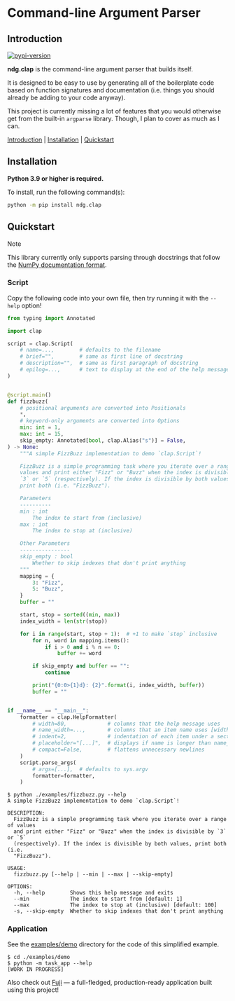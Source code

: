 # Command-line Argument Parser

<a name="introduction"></a>
## Introduction

[![pypi-version](https://badgen.net/pypi/v/ndg.clap)](https://pypi.org/project/ndg.clap)

**ndg.clap** is the command-line argument parser that builds itself.

It is designed to be easy to use by generating all of the boilerplate code
based on function signatures and documentation (i.e. things you should already
be adding to your code anyway).

This project is currently missing a lot of features that you would otherwise get
from the built-in `argparse` library. Though, I plan to cover as much as I can.

[Introduction](#introduction) | [Installation](#installation) | [Quickstart](#quickstart)

<a name="installation"></a>
## Installation

**Python 3.9 or higher is required.**

To install, run the following command(s):

```bash
python -m pip install ndg.clap
```

<a name="quickstart"></a>
## Quickstart

> [!NOTE]
> This library currently only supports parsing through docstrings that
> follow the [NumPy documentation format](https://github.com/numpy/numpydoc).

### Script

<!-- See [examples/fizzbuzz.py](./examples/fizzbuzz.py) for the code. -->

Copy the following code into your own file, then try running it with
the `--help` option!

```python
from typing import Annotated

import clap

script = clap.Script(
    # name=...,        # defaults to the filename
    # brief="",        # same as first line of docstring
    # description="",  # same as first paragraph of docstring
    # epilog=...,      # text to display at the end of the help message
)


@script.main()
def fizzbuzz(
    # positional arguments are converted into Positionals
    *,
    # keyword-only arguments are converted into Options
    min: int = 1,
    max: int = 15,
    skip_empty: Annotated[bool, clap.Alias("s")] = False,
) -> None:
    """A simple FizzBuzz implementation to demo `clap.Script`!

    FizzBuzz is a simple programming task where you iterate over a range of
    values and print either "Fizz" or "Buzz" when the index is divisible by
    `3` or `5` (respectively). If the index is divisible by both values,
    print both (i.e. "FizzBuzz").

    Parameters
    ----------
    min : int
        The index to start from (inclusive)
    max : int
        The index to stop at (inclusive)

    Other Parameters
    ----------------
    skip_empty : bool
        Whether to skip indexes that don't print anything
    """
    mapping = {
        3: "Fizz",
        5: "Buzz",
    }
    buffer = ""

    start, stop = sorted((min, max))
    index_width = len(str(stop))

    for i in range(start, stop + 1):  # +1 to make `stop` inclusive
        for n, word in mapping.items():
            if i > 0 and i % n == 0:
                buffer += word

        if skip_empty and buffer == "":
            continue

        print("{0:0>{1}d}: {2}".format(i, index_width, buffer))
        buffer = ""


if __name__ == "__main__":
    formatter = clap.HelpFormatter(
        # width=80,             # columns that the help message uses
        # name_width=...,       # columns that an item name uses [width // 4]
        # indent=2,             # indentation of each item under a section
        # placeholder="[...]",  # displays if name is longer than name_width
        # compact=False,        # flattens unnecessary newlines
    )
    script.parse_args(
        # args=[...],  # defaults to sys.argv
        formatter=formatter,
    )
```

```console
$ python ./examples/fizzbuzz.py --help
A simple FizzBuzz implementation to demo `clap.Script`!

DESCRIPTION:
  FizzBuzz is a simple programming task where you iterate over a range of values
  and print either "Fizz" or "Buzz" when the index is divisible by `3` or `5`
  (respectively). If the index is divisible by both values, print both (i.e.
  "FizzBuzz").

USAGE:
  fizzbuzz.py [--help | --min | --max | --skip-empty]

OPTIONS:
  -h, --help        Shows this help message and exits
  --min             The index to start from [default: 1]
  --max             The index to stop at (inclusive) [default: 100]
  -s, --skip-empty  Whether to skip indexes that don't print anything
```

### Application

See the [examples/demo](./examples/demo) directory for the code of this simplified
example.

```console
$ cd ./examples/demo
$ python -m task_app --help
[WORK IN PROGRESS]
```

Also check out [Fuji](https://github.com/nicdgonzalez/fuji) — a full-fledged,
production-ready application built using this project!
